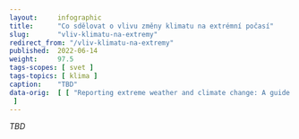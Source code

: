 ```yaml
---
layout:     infographic
title:      "Co sdělovat o vlivu změny klimatu na extrémní počasí"
slug:       "vliv-klimatu-na-extremy"
redirect_from: "/vliv-klimatu-na-extremy"
published:  2022-06-14
weight:     97.5
tags-scopes: [ svet ]
tags-topics: [ klima ]
caption:    "TBD"
data-orig:  [ [ "Reporting extreme weather and climate change: A guide for journalists", "https://www.worldweatherattribution.org/wp-content/uploads/ENG_WWA-Reporting-extreme-weather-and-climate-change.pdf" ]
 ]
---
```


*TBD*